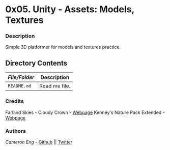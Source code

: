 # 0x05. Unity - Assets: Models, Textures
### Description
Simple 3D platformer for models and textures practice.

## Directory Contents

|   ***File/Folder***    |  **Description**                       |
|---------------|---------------------------------------|
| `README.md` |  Read me file. |

### Credits
Farland Skies - Cloudy Crown - [Webpage](https://assetstore.unity.com/packages/2d/textures-materials/sky/farland-skies-cloudy-crown-60004)
Kenney's Nature Pack Extended - [Webpage](https://kenney.nl/assets/nature-pack-extended)

### Authors
*Cameron Eng* - [Github](https://github.com/c_eng/) || [Twitter](https://twitter.com/c33Eng)


